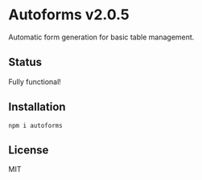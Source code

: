 # Autoforms v2.0.5

Automatic form generation for basic table management.

## Status

Fully functional!

## Installation

`npm i autoforms`

## License

MIT
